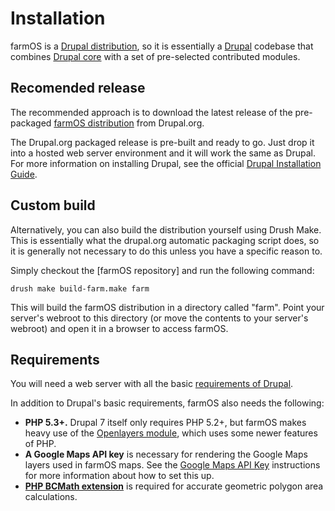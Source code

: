 # Installation

farmOS is a [Drupal distribution], so it is essentially a [Drupal] codebase that
combines [Drupal core] with a set of pre-selected contributed modules.

## Recomended release

The recommended approach is to download the latest release of the pre-packaged
[farmOS distribution] from Drupal.org.

The Drupal.org packaged release is pre-built and ready to go. Just drop it into
a hosted web server environment and it will work the same as Drupal. For more
information on installing Drupal, see the official [Drupal Installation Guide].

## Custom build

Alternatively, you can also build the distribution yourself using Drush Make.
This is essentially what the drupal.org automatic packaging script does, so it
is generally not necessary to do this unless you have a specific reason to.

Simply checkout the [farmOS repository] and run the following command:

    drush make build-farm.make farm

This will build the farmOS distribution in a directory called "farm". Point your
server's webroot to this directory (or move the contents to your server's
webroot) and open it in a browser to access farmOS.

## Requirements

You will need a web server with all the basic [requirements of Drupal].

In addition to Drupal's basic requirements, farmOS also needs the following:

* **PHP 5.3+.** Drupal 7 itself only requires PHP 5.2+, but farmOS makes heavy
  use of the [Openlayers module], which uses some newer features of PHP.
* **A Google Maps API key** is necessary for rendering the Google Maps layers
  used in farmOS maps. See the [Google Maps API Key] instructions for more
  information about how to set this up.
* **[PHP BCMath extension]** is required for accurate geometric polygon area
  calculations.

[Drupal distribution]: https://drupal.org/documentation/build/distributions
[Drupal]: https://drupal.org
[Drupal core]: https://drupal.org/project/drupal
[https://drupal.org/project/farm]: https://drupal.org/project/farm
[farmOS distribution]: https://drupal.org/project/farm
[Drupal Installation Guide]: https://drupal.org/documentation/install
[requirements of Drupal]: https://drupal.org/requirements
[Openlayers module]: https://drupal.org/project/openlayers
[Google Maps API Key]: /hosting/googlemaps
[PHP BCMath extension]: http://php.net/manual/en/book.bc.php

